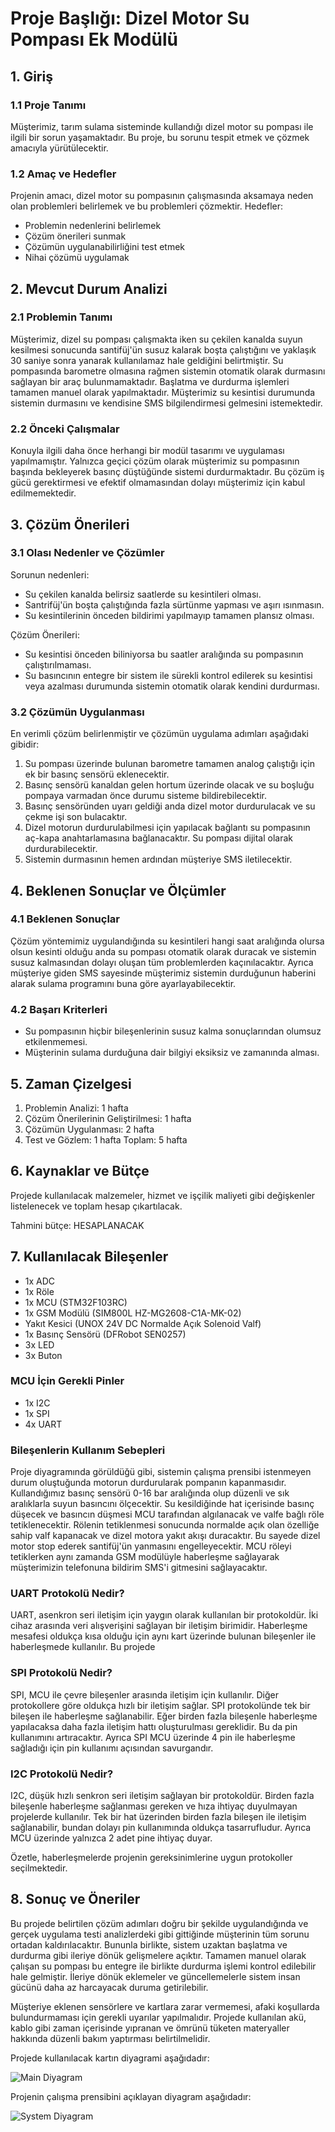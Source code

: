 # Proje Başlığı: Dizel Motor Su Pompası Ek Modülü

## 1. Giriş
### 1.1 Proje Tanımı
Müşterimiz, tarım sulama sisteminde kullandığı dizel motor su pompası ile ilgili bir sorun yaşamaktadır. Bu proje, bu sorunu tespit etmek ve çözmek amacıyla yürütülecektir.

### 1.2 Amaç ve Hedefler
Projenin amacı, dizel motor su pompasının çalışmasında aksamaya neden olan problemleri belirlemek ve bu problemleri çözmektir. Hedefler:
- Problemin nedenlerini belirlemek
- Çözüm önerileri sunmak
- Çözümün uygulanabilirliğini test etmek
- Nihai çözümü uygulamak

## 2. Mevcut Durum Analizi
### 2.1 Problemin Tanımı
Müşterimiz, dizel su pompası çalışmakta iken su çekilen kanalda suyun kesilmesi sonucunda santifüj'ün susuz kalarak boşta çalıştığını ve yaklaşık 30 saniye sonra yanarak kullanılamaz hale geldiğini belirtmiştir. Su pompasında barometre olmasına rağmen sistemin otomatik olarak durmasını sağlayan bir araç bulunmamaktadır. Başlatma ve durdurma işlemleri tamamen manuel olarak yapılmaktadır. Müşterimiz su kesintisi durumunda sistemin durmasını ve kendisine SMS bilgilendirmesi gelmesini istemektedir.

### 2.2 Önceki Çalışmalar
Konuyla ilgili daha önce herhangi bir modül tasarımı ve uygulaması yapılmamıştır. Yalnızca geçici çözüm olarak müşterimiz su pompasının başında bekleyerek basınç düştüğünde sistemi durdurmaktadır. Bu çözüm iş gücü gerektirmesi ve efektif olmamasından dolayı müşterimiz için kabul edilmemektedir.

## 3. Çözüm Önerileri
### 3.1 Olası Nedenler ve Çözümler
Sorunun nedenleri:
- Su çekilen kanalda belirsiz saatlerde su kesintileri olması.
- Santrifüj'ün boşta çalıştığında fazla sürtünme yapması ve aşırı ısınmasın.
- Su kesintilerinin önceden bildirimi yapılmayıp tamamen plansız olması.

Çözüm Önerileri:
- Su kesintisi önceden biliniyorsa bu saatler aralığında su pompasının çalıştırılmaması.
- Su basıncının entegre bir sistem ile sürekli kontrol edilerek su kesintisi veya azalması durumunda sistemin otomatik olarak kendini durdurması.

### 3.2 Çözümün Uygulanması
En verimli çözüm belirlenmiştir ve çözümün uygulama adımları aşağıdaki gibidir:
1. Su pompası üzerinde bulunan barometre tamamen analog çalıştığı için ek bir basınç sensörü eklenecektir.
2. Basınç sensörü kanaldan gelen hortum üzerinde olacak ve su boşluğu pompaya varmadan önce durumu sisteme bildirebilecektir.
3. Basınç sensöründen uyarı geldiği anda dizel motor durdurulacak ve su çekme işi son bulacaktır.
4. Dizel motorun durdurulabilmesi için yapılacak bağlantı su pompasının aç-kapa anahtarlamasına bağlanacaktır. Su pompası dijital olarak durdurabilecektir.
5. Sistemin durmasının hemen ardından müşteriye SMS iletilecektir.

## 4. Beklenen Sonuçlar ve Ölçümler
### 4.1 Beklenen Sonuçlar
Çözüm yöntemimiz uygulandığında su kesintileri hangi saat aralığında olursa olsun kesinti olduğu anda su pompası otomatik olarak duracak ve sistemin susuz kalmasından dolayı oluşan tüm problemlerden kaçınılacaktır. Ayrıca müşteriye giden SMS sayesinde müşterimiz sistemin durduğunun haberini alarak sulama programını buna göre ayarlayabilecektir.

### 4.2 Başarı Kriterleri

- Su pompasının hiçbir bileşenlerinin susuz kalma sonuçlarından olumsuz etkilenmemesi.
- Müşterinin sulama durduğuna dair bilgiyi eksiksiz ve zamanında alması.

## 5. Zaman Çizelgesi

1. Problemin Analizi: 1 hafta
2. Çözüm Önerilerinin Geliştirilmesi: 1 hafta
3. Çözümün Uygulanması: 2 hafta
4. Test ve Gözlem: 1 hafta
Toplam: 5 hafta

## 6. Kaynaklar ve Bütçe
Projede kullanılacak malzemeler, hizmet ve işçilik maliyeti gibi değişkenler listelenecek ve toplam hesap çıkartılacak.

Tahmini bütçe: HESAPLANACAK


## 7. Kullanılacak Bileşenler

- 1x ADC
- 1x Röle
- 1x MCU (STM32F103RC)
- 1x GSM Modülü (SIM800L HZ-MG2608-C1A-MK-02)
- Yakıt Kesici (UNOX 24V DC Normalde Açık Solenoid Valf)
- 1x Basınç Sensörü (DFRobot SEN0257)
- 3x LED
- 3x Buton

### MCU İçin Gerekli Pinler
- 1x I2C
- 1x SPI
- 4x UART

### Bileşenlerin Kullanım Sebepleri

Proje diyagramında görüldüğü gibi, sistemin çalışma prensibi istenmeyen durum oluştuğunda motorun durdurularak pompanın kapanmasıdır. Kullandığımız basınç sensörü 0-16 bar aralığında olup düzenli ve sık aralıklarla suyun basıncını ölçecektir. Su kesildiğinde hat içerisinde basınç düşecek ve basıncın düşmesi MCU tarafından algılanacak ve valfe bağlı röle tetiklenecektir. Rölenin tetiklenmesi sonucunda normalde açık olan özelliğe sahip valf kapanacak ve dizel motora yakıt akışı duracaktır. Bu sayede dizel motor stop ederek santifüj'ün yanmasını engelleyecektir. MCU röleyi tetiklerken aynı zamanda GSM modülüyle haberleşme sağlayarak müşterimizin telefonuna bildirim SMS'i gitmesini sağlayacaktır.
### UART Protokolü Nedir?
UART, asenkron seri iletişim için yaygın olarak kullanılan bir protokoldür. İki cihaz arasında veri alışverişini sağlayan bir iletişim birimidir. Haberleşme mesafesi oldukça kısa olduğu için aynı kart üzerinde bulunan bileşenler ile haberleşmede kullanılır. Bu projede
### SPI Protokolü Nedir?
SPI, MCU ile çevre bileşenler arasında iletişim için kullanılır. Diğer protokollere göre oldukça hızlı bir iletişim sağlar. SPI protokolünde tek bir bileşen ile haberleşme sağlanabilir. Eğer birden fazla bileşenle haberleşme yapılacaksa daha fazla iletişim hattı oluşturulması gereklidir. Bu da pin kullanımını artıracaktır. Ayrıca SPI MCU üzerinde 4 pin ile haberleşme sağladığı için pin kullanımı açısından savurgandır.
### I2C Protokolü Nedir?
I2C, düşük hızlı senkron seri iletişim sağlayan bir protokoldür. Birden fazla bileşenle haberleşme sağlanması gereken ve hıza ihtiyaç duyulmayan projelerde kullanılır. Tek bir hat üzerinden birden fazla bileşen ile iletişim sağlanabilir, bundan dolayı pin kullanımında oldukça tasarrufludur. Ayrıca MCU üzerinde yalnızca 2 adet pine ihtiyaç duyar.

Özetle, haberleşmelerde projenin gereksinimlerine uygun protokoller seçilmektedir. 



## 8. Sonuç ve Öneriler
Bu projede belirtilen çözüm adımları doğru bir şekilde uygulandığında ve gerçek uygulama testi analizlerdeki gibi gittiğinde müşterinin tüm sorunu ortadan kaldırılacaktır. Bununla birlikte, sistem uzaktan başlatma ve durdurma gibi ileriye dönük gelişmelere açıktır. Tamamen manuel olarak çalışan su pompası bu entegre ile birlikte durdurma işlemi kontrol edilebilir hale gelmiştir. İleriye dönük eklemeler ve güncellemelerle sistem insan gücünü daha az harcayacak duruma getirilebilir.

Müşteriye eklenen sensörlere ve kartlara zarar vermemesi, afaki koşullarda bulundurmaması için gerekli uyarılar yapılmalıdır. Projede kullanılan akü, kablo gibi zaman içerisinde yıpranan ve ömrünü tüketen materyaller hakkında düzenli bakım yaptırması belirtilmelidir.

Projede kullanılacak kartın diyagrami aşağıdadır:

![Main Diyagram](documents/images/Staj-2024-Main.png)

Projenin çalışma prensibini açıklayan diyagram aşağıdadır:

![System Diyagram](documents/images/Staj-2024-System.png)

